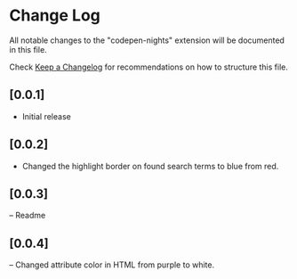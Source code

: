 # Change Log

All notable changes to the "codepen-nights" extension will be documented in this file.

Check [Keep a Changelog](http://keepachangelog.com/) for recommendations on how to structure this file.

## [0.0.1]

- Initial release

## [0.0.2]

- Changed the highlight border on found search terms to blue from red.

## [0.0.3]

– Readme

## [0.0.4]

– Changed attribute color in HTML from purple to white.
